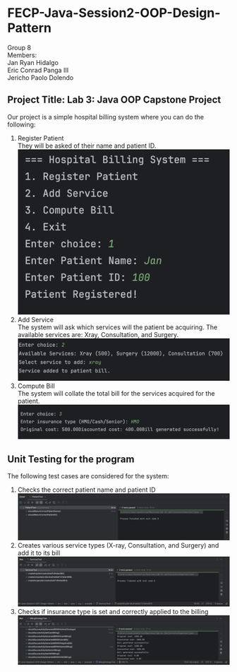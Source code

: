 # FECP-Java-Session2-OOP-Design-Pattern

Group 8 <br/>
Members: <br/>
Jan Ryan Hidalgo <br/>
Eric Conrad Panga III <br/>
Jericho Paolo Dolendo <br/>

## Project Title: Lab 3: Java OOP Capstone Project
Our project is a simple hospital billing system where you can do the following:

1. Register Patient <br/>
    They will be asked of their name and patient ID.
    ![registerPatient.png](registerPatient.png)
2. Add Service <br/>
    The system will ask which services will the patient be acquiring. The available services are: Xray, Consultation, and Surgery.
   ![addService.png](addService.png)
3. Compute Bill <br/>
    The system will collate the total bill for the services acquired for the patient.
    ![computeBill.png](computeBill.png)

## Unit Testing for the program
The following test cases are considered for the system: <br/>
1. Checks the correct patient name and patient ID
![patientTest.png](patientTest.png)
2. Creates various service types (X-ray, Consultation, and Surgery) and add it to its bill
![servicesTest.png](servicesTest.png)
3. Checks if insurance type is set and correctly applied to the billing
![billingStrategyTest.png](billingStrategyTest.png)